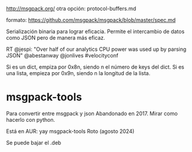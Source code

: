 <http://msgpack.org/>
otra opción: protocol-buffers.md

formato: <https://github.com/msgpack/msgpack/blob/master/spec.md>

Serialización binaria para lograr eficacia.
Permite el intercambio de datos como JSON pero de manera más eficaz.

RT @jespi: "Over half of our analytics CPU power was used up by parsing JSON" @abestanway @jonlives #velocityconf

Si es un dict, empiza por 0x8n, siendo n el número de keys del dict.
Si es una lista, empieza por 0x9n, siendo n la longitud de la lista.

# msgpack-tools

Para convertir entre msgpack y json
Abandonado en 2017. Mirar como hacerlo con python.

Está en AUR:
yay msgpack-tools
Roto (agosto 2024)

Se puede bajar el .deb
